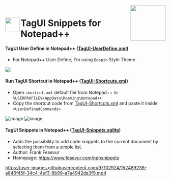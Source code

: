 <img src="https://1.tilyanpristka.id/images/tP-logo-rounded.png" height="111" align="right">

# <img src="https://1.tilyanpristka.id/images/tagui.png" height="45" align="left"> TagUI Snippets for Notepad++

#### TagUI User Define in Notepad++ ([TagUI-UserDefine.xml](https://raw.githubusercontent.com/tilyanPristka/TagUI-Snippets-for-NotepadPP/main/TagUI-UserDefine.xml))
- For Notepad++ User Define, I'm using `Bespin` Style Theme
<img src="https://user-images.githubusercontent.com/97102924/152540809-af1228f9-f6a6-4ec2-8c11-1535e3b648c0.png">

#### Run TagUI Shortcut in Notepad++ ([TagUI-Shortcuts.xml](https://raw.githubusercontent.com/tilyanPristka/TagUI-Snippets-for-NotepadPP/main/TagUI-Shortcuts.xml))
- Open `shortcut.xml` default file from Notepad++ in `%USERPROFILE%\AppData\Roaming\Notepad++`
- Copy the shortcut code from [TagUI-Shortcuts.xml](https://raw.githubusercontent.com/tilyanPristka/TagUI-Snippets-for-NotepadPP/main/TagUI-Shortcuts.xml) and paste it inside `<UserDefinedCommands>`

![image](https://user-images.githubusercontent.com/97102924/152634586-2218c45a-fae8-4aaa-9c21-aba776199092.png)
![image](https://user-images.githubusercontent.com/97102924/152635006-77066fc7-b621-448a-8460-7c854bb3c4df.png)


#### TagUI Snippets in Notepad++ ([TagUI-Snippets.sqlite](https://raw.githubusercontent.com/tilyanPristka/TagUI-Snippets-for-NotepadPP/main/TagUI-Snippets.sqlite))
- Adds the possibility to add code snippets to the current document by selecting them from a simple list.
- Author: Frank Fesevur
- Homepage: https://www.fesevur.com/nppsnippets

https://user-images.githubusercontent.com/97102924/152489238-a846f45f-34c4-4ef3-8b99-a7a4942da3f9.mp4

